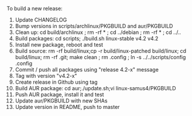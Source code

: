To build a new release:

1. Update CHANGELOG
2. Bump versions in scripts/archlinux/PKGBUILD and aur/PKGBUILD
3. Clean up: cd build/archlinux ; rm -rf * ; cd ../debian ; rm -rf * ; cd ../..
4. Build packages: cd scripts; ./build.sh linux-stable v4.2 v4.2
5. Install new package, reboot and test
6. Build source: rm -rf build/linux;cp -r build/linux-patched build/linux; cd build/linux; rm -rf .git; make clean ; rm .config ; ln -s ../../scripts/config .config
7. Commit / push all packages using "release 4.2-x" message
8. Tag with version "v4.2-x"
9. Create release in Github using tag
10. Build AUR package: cd aur;./update.sh;vi linux-samus4/PKGBUILD
11. Push AUR package, install it and test
12. Update aur/PKGBUILD with new SHAs
13. Update version in README, push to master
